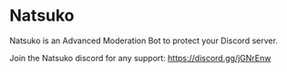 # Natsuko
Natsuko is an Advanced Moderation Bot to protect your Discord server.

Join the Natsuko discord for any support: https://discord.gg/jGNrEnw
